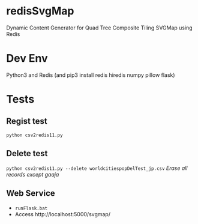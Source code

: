 # redisSvgMap
Dynamic Content Generator for Quad Tree Composite Tiling SVGMap using Redis

# Dev Env
Python3 and Redis (and pip3 install redis hiredis numpy pillow flask)

# Tests
## Regist test
``python csv2redis11.py``

## Delete test
``python csv2redis11.py --delete worldcitiespopDelTest_jp.csv``
*Erase all records except gaaja*

## Web Service
* ``runFlask.bat``
* Access http://localhost:5000/svgmap/
